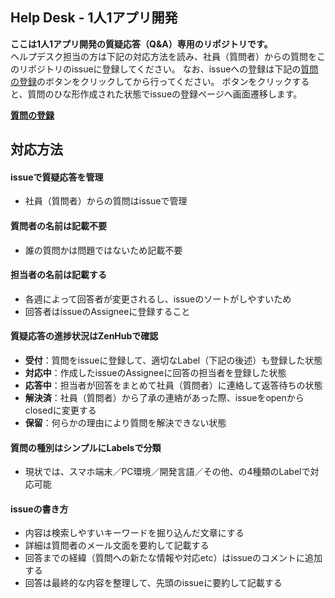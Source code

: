 ## Help Desk - 1人1アプリ開発
**ここは1人1アプリ開発の質疑応答（Q&amp;A）専用のリポジトリです。**  
ヘルプデスク担当の方は下記の対応方法を読み、社員（質問者）からの質問をこのリポジトリのissueに登録してください。
なお、issueへの登録は下記の[質問の登録]()のボタンをクリックしてから行ってください。
ボタンをクリックすると、質問のひな形作成された状態でissueの登録ページへ画面遷移します。

**[質問の登録]()**

## 対応方法
#### issueで質疑応答を管理
- 社員（質問者）からの質問はissueで管理 

#### 質問者の名前は記載不要
- 誰の質問かは問題ではないため記載不要

#### 担当者の名前は記載する
- 各週によって回答者が変更されるし、issueのソートがしやすいため
- 回答者はissueのAssigneeに登録すること

#### 質疑応答の進捗状況はZenHubで確認
- **受付**：質問をissueに登録して、適切なLabel（下記の後述）も登録した状態
- **対応中**：作成したissueのAssigneeに回答の担当者を登録した状態
- **応答中**：担当者が回答をまとめて社員（質問者）に連絡して返答待ちの状態
- **解決済**：社員（質問者）から了承の連絡があった際、issueをopenからclosedに変更する
- **保留**：何らかの理由により質問を解決できない状態

#### 質問の種別はシンプルにLabelsで分類
- 現状では、スマホ端末／PC環境／開発言語／その他、の4種類のLabelで対応可能

#### issueの書き方
- 内容は検索しやすいキーワードを掘り込んだ文章にする
- 詳細は質問者のメール文面を要約して記載する
- 回答までの経緯（質問への新たな情報や対応etc）はissueのコメントに追加する
- 回答は最終的な内容を整理して、先頭のissueに要約して記載する
